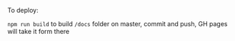 To deploy:

`npm run build` to build `/docs` folder on master, commit and push, GH pages will take it form there